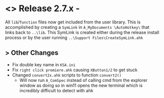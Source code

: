 # <> Release 2.7.x -
All `lib`/`function` files now get included from the user library. This is accomplished by creating a `SymLink` in `A_MyDocuments \AutoHotkey\` that links back to `..\lib`. This SymLink is created either during the release install process or by the user running `..\Support Files\CreateSymLink.ahk`

## > Other Changes
- Fix double key name in `KSA.ini`
- Fix `right click premiere.ahk` causing `XButton1/2` to get stuck
- Changed `convert2x.ahk` scripts to function `convert2()`
    - Will now run `A_ComSpec` instead of calling cmd from the explorer window as doing so in win11 opens the new terminal which is incredibly difficult to detect with ahk